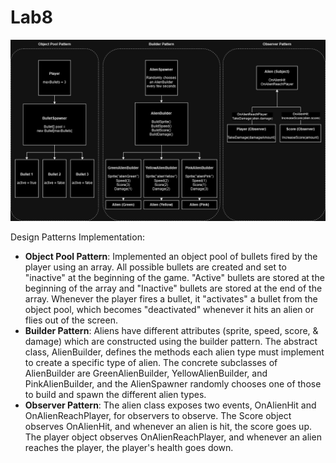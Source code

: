 # Lab8

![A diagram of how the code was structured to create the pattern implementations](PatternsDiagram.png)

Design Patterns Implementation:

- **Object Pool Pattern**: Implemented an object pool of bullets fired by the player using an array. All possible bullets are created and set to "inactive" at the beginning of the game. "Active" bullets are stored at the beginning of the array and "Inactive" bullets are stored at the end of the array. Whenever the player fires a bullet, it "activates" a bullet from the object pool, which becomes "deactivated" whenever it hits an alien or flies out of the screen.
- **Builder Pattern**: Aliens have different attributes (sprite, speed, score, & damage) which are constructed using the builder pattern. The abstract class, AlienBuilder, defines the methods each alien type must implement to create a specific type of alien. The concrete subclasses of AlienBuilder are GreenAlienBuilder, YellowAlienBuilder, and PinkAlienBuilder, and the AlienSpawner randomly chooses one of those to build and spawn the different alien types.
- **Observer Pattern**: The alien class exposes two events, OnAlienHit and OnAlienReachPlayer, for observers to observe. The Score object observes OnAlienHit, and whenever an alien is hit, the score goes up. The player object observes OnAlienReachPlayer, and whenever an alien reaches the player, the player's health goes down.